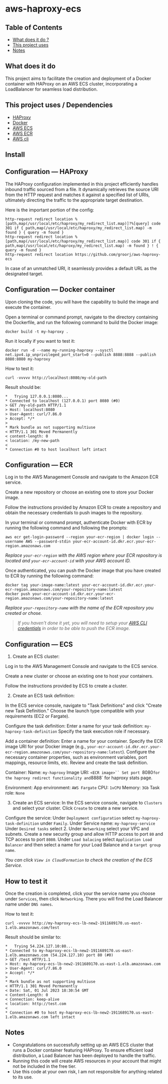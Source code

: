 # aws-haproxy-ecs

## Table of Contents
- [What does it do ?](https://github.com/groorj/aws-haproxy-ecs#what-does-it-do)
- [This project uses](https://github.com/groorj/aws-haproxy-ecs#this-project-uses)
- [Notes](https://github.com/groorj/aws-haproxy-ecs#notes)

## What does it do

This project aims to facilitate the creation and deployment of a Docker container with HAProxy on an AWS ECS cluster, incorporating a LoadBalancer for seamless load distribution.

## This project uses / Dependencies

- [HAProxy](https://www.haproxy.org/)
- [Docker](https://www.docker.com/)
- [AWS ECS](https://aws.amazon.com/ecs/)
- [AWS ECR](https://aws.amazon.com/ecr/)
- [AWS cli](https://docs.aws.amazon.com/cli/latest/userguide/getting-started-install.html)


## Install

## Configuration — HAProxy

The HAProxy configuration implemented in this project efficiently handles inbound traffic sourced from a file. It dynamically retrieves the source URI from the HTTP request and matches it against a specified list of URIs, ultimately directing the traffic to the appropriate target destination.

Here is the important portion of the config:

    http-request redirect location %[path,map(/usr/local/etc/haproxy/my_redirect_list.map)]?%[query] code 301 if { path,map(/usr/local/etc/haproxy/my_redirect_list.map) -m found } { query -m found }
    http-request redirect location %[path,map(/usr/local/etc/haproxy/my_redirect_list.map)] code 301 if { path,map(/usr/local/etc/haproxy/my_redirect_list.map) -m found } ! { query -m found }
    http-request redirect location https://github.com/groorj/aws-haproxy-ecs

In case of an unmatched URI, it seamlessly provides a default URL as the designated target.

## Configuration — Docker container

Upon cloning the code, you will have the capability to build the image and execute the container.

Open a terminal or command prompt, navigate to the directory containing the Dockerfile, and run the following command to build the Docker image:

    docker build -t my-haproxy .

Run it locally if you want to test it:

    docker run -d --name my-running-haproxy --sysctl net.ipv4.ip_unprivileged_port_start=0 --publish 8888:8888 --publish 8080:8080 my-haproxy

How to test it:

    curl -vvvvv http://localhost:8080/my-old-path

Result should be:
```
*   Trying 127.0.0.1:8080...
* Connected to localhost (127.0.0.1) port 8080 (#0)
> GET /my-old-path HTTP/1.1
> Host: localhost:8080
> User-Agent: curl/7.86.0
> Accept: */*
>
* Mark bundle as not supporting multiuse
< HTTP/1.1 301 Moved Permanently
< content-length: 0
< location: /my-new-path
<
* Connection #0 to host localhost left intact
```

## Configuration — ECR

Log in to the AWS Management Console and navigate to the Amazon ECR service.

Create a new repository or choose an existing one to store your Docker image.

Follow the instructions provided by Amazon ECR to create a repository and obtain the necessary credentials to push images to the repository.

In your terminal or command prompt, authenticate Docker with ECR by running the following command and following the prompts:

    aws ecr get-login-password --region your-ecr-region | docker login --username AWS --password-stdin your-ecr-account-id.dkr.ecr.your-ecr-region.amazonaws.com

*Replace `your-ecr-region` with the AWS region where your ECR repository is located and `your-ecr-account-id` with your AWS account ID.*

Once authenticated, you can push the Docker image that you have created to ECR by running the following command:

    docker tag your-image-name:latest your-ecr-account-id.dkr.ecr.your-ecr-region.amazonaws.com/your-repository-name:latest
    docker push your-ecr-account-id.dkr.ecr.your-ecr-region.amazonaws.com/your-repository-name:latest

*Replace `your-repository-name` with the name of the ECR repository you created or chose.*

> *If you haven't done it yet, you will need to setup your [AWS CLI credentials](https://docs.aws.amazon.com/cli/latest/userguide/cli-chap-configure.html) in order to be able to push the ECR image.*

## Configuration — ECS

1. Create an ECS cluster:

Log in to the AWS Management Console and navigate to the ECS service.

Create a new cluster or choose an existing one to host your containers.

Follow the instructions provided by ECS to create a cluster.

2. Create an ECS task definition:

In the ECS service console, navigate to "Task Definitions" and click "Create new Task Definition."
Choose the launch type compatible with your requirements (EC2 or Fargate).

Configure the task definition:
Enter a name for your task definition: `my-haproxy-task-definition`
Specify the task execution role if necessary.

Add a container definition:
Enter a name for your container.
Specify the ECR image URI for your Docker image (e.g., `your-ecr-account-id.dkr.ecr.your-ecr-region.amazonaws.com/your-repository-name:latest`).
Configure the necessary container properties, such as environment variables, port mappings, resource limits, etc.
Review and create the task definition.

Container:
Name: `my-haproxy`
Image URI: `<ECR image>``
Set port `8080` for the haproxy redirect functionality and `8888` for haproxy stats page.

Environment:
App environment: `AWS Fargate`
CPU: `1vCPU`
Memory: `3Gb`
Task role: `None`

3. Create an ECS service:
In the ECS service console, navigate to `Clusters` and select your cluster.
Click `Create` to create a new service.

Configure the service:
Under `Deployment configuration` select `my-haproxy-task-definition` under `Family`.
Under Service name: `my-haproxy-service`
Under `Desired tasks` select 2.
Under `Networking` select your VPC and subnets.
Create a new security group and allow HTTP access to port `80` and TCP access to port `8080`.
Under `Load balacing` select `Application Load Balancer` and then select a name for your Load Balance and a `target group name`.

*You can click `View in CloudFormation` to check the creation of the ECS Service.*

## How to test it

Once the creation is completed, click your the service name you choose under `Services`, then click `Networking`.
There you will find the Load Balancer name under `DNS names`.

How to test it:

    curl -vvvvv http://my-haproxy-ecs-lb-new2-1911689170.us-east-1.elb.amazonaws.com/test


Result should be similar to:
```
*   Trying 54.224.127.10:80...
* Connected to my-haproxy-ecs-lb-new2-1911689170.us-east-1.elb.amazonaws.com (54.224.127.10) port 80 (#0)
> GET /test HTTP/1.1
> Host: my-haproxy-ecs-lb-new2-1911689170.us-east-1.elb.amazonaws.com
> User-Agent: curl/7.86.0
> Accept: */*
>
* Mark bundle as not supporting multiuse
< HTTP/1.1 301 Moved Permanently
< Date: Sat, 01 Jul 2023 18:30:54 GMT
< Content-Length: 0
< Connection: keep-alive
< location: http://test.com
<
* Connection #0 to host my-haproxy-ecs-lb-new2-1911689170.us-east-1.elb.amazonaws.com left intact
```


## Notes

- Congratulations on successfully setting up an AWS ECS cluster that runs a Docker container featuring HAProxy. To ensure efficient load distribution, a Load Balancer has been deployed to handle the traffic.
- Running this code will create AWS resources in your account that might not be included in the free tier.
- Use this code at your own risk, I am not responsible for anything related to its use.
